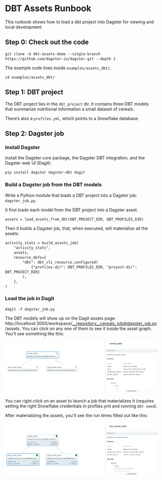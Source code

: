 # DBT Assets Runbook

This runbook shows how to load a dbt project into Dagster for viewing and local development

## Step 0: Check out the code
```
git clone -b dbt-assets-demo --single-branch https://github.com/dagster-io/dagster.git --depth 1
```

The example code lines inside `examples/assets_dbt/`.

```
cd examples/assets_dbt/
```

## Step 1: DBT project

The DBT project lies in the `dbt_project` dir.  It contains three DBT models that summarize nutritional information a small dataset of cereals.

There’s also a `profiles.yml`, which points to a Snowflake database.


## Step 2: Dagster job

### Install Dagster

Install the Dagster core package, the Dagster DBT integration, and the Dagster web UI (Dagit).

```
pip install dagster dagster-dbt dagit
```

### Build a Dagster job from the DBT models

Write a Python module that loads a DBT project into a Dagster job: `dagster_job.py`.

It first loads each model from the DBT project into a Dagster asset.

```
assets = load_assets_from_dbt(DBT_PROJECT_DIR, DBT_PROFILES_DIR)
```

Then it builds a Dagster job, that, when executed, will materialize all the assets:

```
activity_stats = build_assets_job(
    "activity_stats",
    assets,
    resource_defs={
        "dbt": dbt_cli_resource.configured(
            {"profiles-dir": DBT_PROFILES_DIR, "project-dir": DBT_PROJECT_DIR}
        ),
    },
)
```

### Load the job in Dagit

```
dagit -f dagster_job.py
```

The DBT models will show up on the Dagit assets page: http://localhost:3000/workspace/__repository__cereals_job@dagster_job.py/assets.  You can click on any one of them to see it inside the asset graph.  You'll see something like this:

<p align="center">
<img src="asset-graph-unmaterialized.png" />
</p>


You can right-click on an asset to launch a job that materializes it (requires setting the right Snowflake credentials in profiles.yml and running `dbt seed`).

After materializing the assets, you'll see the run times filled out like this:

<p align="center">
<img src="asset-graph-materialized.png" />
</p>
